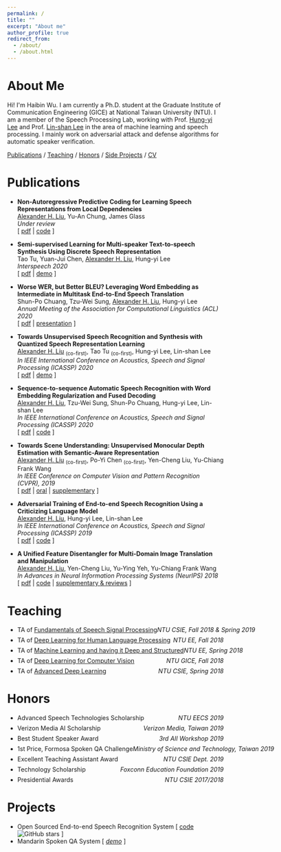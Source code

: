```yaml
---
permalink: /
title: ""
excerpt: "About me"
author_profile: true
redirect_from: 
  - /about/
  - /about.html
---
```



# About Me

Hi! I'm Haibin Wu. I am currently a Ph.D. student at the Graduate Institute of Communication Engineering (GICE) at National Taiwan University (NTU). I am a member of the Speech Processing Lab, working with Prof. [Hung-yi Lee](http://speech.ee.ntu.edu.tw/~tlkagk/) and Prof. [Lin-shan Lee](http://speech.ee.ntu.edu.tw/previous_version/lslNew.htm) in the area of machine learning and speech processing. I mainly work on adversarial attack and defense algorithms for automatic speaker verification.

[Publications](#publications) / [Teaching](#teaching) / [Honors](#honors) / [Side Projects](#projects) / [CV](files/cv.pdf)
<!-- 
/ [Talks](#Talks) 
-->

# Publications


- **Non-Autoregressive Predictive Coding for Learning Speech Representations from Local Dependencies**<br/>
    <u>Alexander H. Liu</u>, Yu-An Chung, James Glass<br/>
    *Under review*<br/>
    [ [pdf](https://arxiv.org/abs/2011.00406) | [code](https://github.com/Alexander-H-Liu/NPC) ]

<!-- 
- **End-to-end Whispered Speech Recognition with Frequency-weighted Approaches and Layer-wise Transfer Learning**<br/>
    Heng-Jui Chang, <u>Alexander H. Liu</u>, Hung-yi Lee, Lin-shan Lee<br/>
    *SLT 2021*<br/>
    [ [pdf](https://arxiv.org/abs/2005.01972) ]
-->

- **Semi-supervised Learning for Multi-speaker Text-to-speech Synthesis Using Discrete Speech Representation**<br/>
    Tao Tu, Yuan-Jui Chen, <u>Alexander H. Liu</u>, Hung-yi Lee<br/>
    *Interspeech 2020*<br/>
    [ [pdf](https://arxiv.org/abs/2005.08024) | [demo](https://ttaoretw.github.io/multispkr-semi-tts/demo.html ) ]

- **Worse WER, but Better BLEU? Leveraging Word Embedding as Intermediate in Multitask End-to-End Speech Translation**<br/>
    Shun-Po Chuang, Tzu-Wei Sung, <u>Alexander H. Liu</u>, Hung-yi Lee<br/>
    *Annual Meeting of the Association for Computational Linguistics (ACL) 2020*<br/>
    [ [pdf](https://arxiv.org/abs/2005.10678) | [presentation](https://slideslive.com/38929303/worse-wer-but-better-bleu-leveraging-word-embedding-as-intermediate-in-multitask-endtoend-speech-translation ) ]

- **Towards Unsupervised Speech Recognition and Synthesis with Quantized Speech Representation Learning**<br/>
    <u>Alexander H. Liu</u> <sub>(co-first)</sub>, Tao Tu <sub>(co-first)</sub>,  Hung-yi Lee, Lin-shan Lee<br/>
    *In IEEE International Conference on Acoustics, Speech and Signal Processing (ICASSP) 2020*<br/>
    [ [pdf](https://arxiv.org/abs/1910.12729) | [demo](https://ttaoretw.github.io/SeqRQ-AE/demo.html) ]

- **Sequence-to-sequence Automatic Speech Recognition with Word Embedding Regularization and Fused Decoding**<br/>
    <u>Alexander H. Liu</u>, Tzu-Wei Sung, Shun-Po Chuang, Hung-yi Lee, Lin-shan Lee<br/>
    *In IEEE International Conference on Acoustics, Speech and Signal Processing (ICASSP) 2020*<br/>
    [ [pdf](https://arxiv.org/abs/1910.12740) | [code](https://github.com/Alexander-H-Liu/End-to-end-ASR-Pytorch) ]

- **Towards Scene Understanding: Unsupervised Monocular Depth Estimation with Semantic-Aware Representation**<br/>
    <u>Alexander H. Liu</u> <sub>(co-first)</sub>, Po-Yi Chen <sub>(co-first)</sub>, Yen-Cheng Liu, Yu-Chiang Frank Wang<br/>
    *In IEEE Conference on Computer Vision and Pattern Recognition (CVPR), 2019*<br/>
    [ [pdf](http://openaccess.thecvf.com/content_CVPR_2019/papers/Chen_Towards_Scene_Understanding_Unsupervised_Monocular_Depth_Estimation_With_Semantic-Aware_Representation_CVPR_2019_paper.pdf) | [oral](https://www.youtube.com/watch?v=BQZ5xKd5kis&t=4717s) | [supplementary](http://openaccess.thecvf.com/content_CVPR_2019/html/Chen_Towards_Scene_Understanding_Unsupervised_Monocular_Depth_Estimation_With_Semantic-Aware_Representation_CVPR_2019_paper.html) ]
    
- **Adversarial Training of End-to-end Speech Recognition Using a Criticizing Language Model**<br/>
    <u>Alexander H. Liu</u>, Hung-yi Lee, Lin-shan Lee<br/>
    *In IEEE International Conference on Acoustics, Speech and Signal Processing (ICASSP) 2019*<br/>
    [ [pdf](https://arxiv.org/abs/1811.00787) | [code](https://github.com/Alexander-H-Liu/End-to-end-ASR-Pytorch) ]
    
- **A Unified Feature Disentangler for Multi-Domain Image Translation and Manipulation**<br/>
    <u>Alexander H. Liu</u>, Yen-Cheng Liu, Yu-Ying Yeh, Yu-Chiang Frank Wang<br/>
    *In Advances in Neural Information Processing Systems (NeurIPS) 2018*<br/>
    [ [pdf](http://papers.nips.cc/paper/7525-a-unified-feature-disentangler-for-multi-domain-image-translation-and-manipulation.pdf) | [code](https://github.com/Alexander-H-Liu/UFDN) | [supplementary & reviews](http://papers.nips.cc/paper/7525-a-unified-feature-disentangler-for-multi-domain-image-translation-and-manipulation)  ]


# Teaching

- <p style="display: flex; flex-direction: row; justify-content: space-between; margin: 0 0 0.5em;"><span style="flex: 0 0 auto">TA of <a href="http://speech.ee.ntu.edu.tw/DSP2018Autumn/">Fundamentals of Speech Signal Processing</a></span> <span style="flex:  0 0 auto"><i>NTU CSIE, Fall 2018 & Spring 2019</i></span></p>
- <p style="display: flex; flex-direction: row; justify-content: space-between; margin: 0 0 0.5em;"><span style="flex: 0 0 auto">TA of <a href="http://speech.ee.ntu.edu.tw/~tlkagk/courses.html">Deep Learning for Human Language Processing</a></span> <span style="flex:  0 0 auto"><i>NTU EE, Fall 2018</i></span></p>
- <p style="display: flex; flex-direction: row; justify-content: space-between; margin: 0 0 0.5em;"><span style="flex: 0 0 auto">TA of <a href="http://speech.ee.ntu.edu.tw/~tlkagk/courses_MLDS18.html">Machine Learning and having it Deep and Structured</a></span> <span style="flex:  0 0 auto"><i>NTU EE, Spring 2018</i></span></p>
- <p style="display: flex; flex-direction: row; justify-content: space-between; margin: 0 0 0.5em;"><span style="flex: 0 0 auto">TA of <a href="">Deep Learning for Computer Vision</a></span> <span style="flex:  0 0 auto"><i>NTU GICE, Fall 2018</i></span></p>
- <p style="display: flex; flex-direction: row; justify-content: space-between; margin: 0 0 0.5em;"><span style="flex: 0 0 auto">TA of <a href="">Advanced Deep Learning</a></span> <span style="flex:  0 0 auto"><i>NTU CSIE, Spring 2018</i></span></p>

<!-- 
# Talks
- [Towards Scene Understanding: Unsupervised Monocular Depth Estimation With Semantic-Aware Representation](http://aliensunmin.github.io/aii_workshop/3rd/) , *3rd AII workshop, New Taipei, Taiwan, July 2019*
- [Towards Scene Understanding: Unsupervised Monocular Depth Estimation With Semantic-Aware Representation](https://www.youtube.com/watch?v=BQZ5xKd5kis&t=4717s) , *CVPR, CA, USA, June 2019*
- [Towards Scene Understanding: Unsupervised Monocular Depth Estimation With Semantic-Aware Representation]() , *Yahoo! Inc., Taipei, Taiwan, May 2019*
-->

# Honors

- <p style="display: flex; flex-direction: row; justify-content: space-between; margin: 0 0 0.5em;"><span style="flex: 0 0 auto">Advanced Speech Technologies Scholarship</span> <span style="flex:  0 0 auto"><i>NTU EECS 2019</i></span></p>
- <p style="display: flex; flex-direction: row; justify-content: space-between; margin: 0 0 0.5em;"><span style="flex: 0 0 auto">Verizon Media AI Scholarship</span> <span style="flex:  0 0 auto"><i>Verizon Media, Taiwan 2019</i></span></p>
- <p style="display: flex; flex-direction: row; justify-content: space-between; margin: 0 0 0.5em;"><span style="flex: 0 0 auto">Best Student Speaker Award</span> <span style="flex:  0 0 auto"><i>3rd AII Workshop 2019</i></span></p>
- <p style="display: flex; flex-direction: row; justify-content: space-between; margin: 0 0 0.5em;"><span style="flex: 0 0 auto">1st Price, Formosa Spoken QA Challenge</span> <span style="flex:  0 0 auto"><i>Ministry of Science and Technology, Taiwan 2019</i></span></p>
- <p style="display: flex; flex-direction: row; justify-content: space-between; margin: 0 0 0.5em;"><span style="flex: 0 0 auto">Excellent Teaching Assistant Award</span> <span style="flex:  0 0 auto"><i>NTU CSIE Dept. 2019</i></span></p>
- <p style="display: flex; flex-direction: row; justify-content: space-between; margin: 0 0 0.5em;"><span style="flex: 0 0 auto">Technology Scholarship</span> <span style="flex:  0 0 auto"><i>Foxconn Education Foundation 2019</i></span></p>
- <p style="display: flex; flex-direction: row; justify-content: space-between; margin: 0 0 0.5em;"><span style="flex: 0 0 auto">Presidential Awards</span> <span style="flex:  0 0 auto"><i>NTU CSIE 2017/2018</i></span></p>


# Projects

- Open Sourced End-to-end Speech Recognition System [ [code](https://github.com/Alexander-H-Liu/End-to-end-ASR-Pytorch) ![GitHub stars](https://img.shields.io/github/stars/Alexander-H-Liu/End-to-end-ASR-Pytorch?style=social&label=Star&maxAge=2592000) ]
- Mandarin Spoken QA System [ *[demo](http://deeplearning.website:8080/?fbclid=IwAR1G6mdk34Q9vA29KhKyn7AFNblR2iV3c2N21H7AbKXS9EN9VuFgO8vIrBE)* ]
